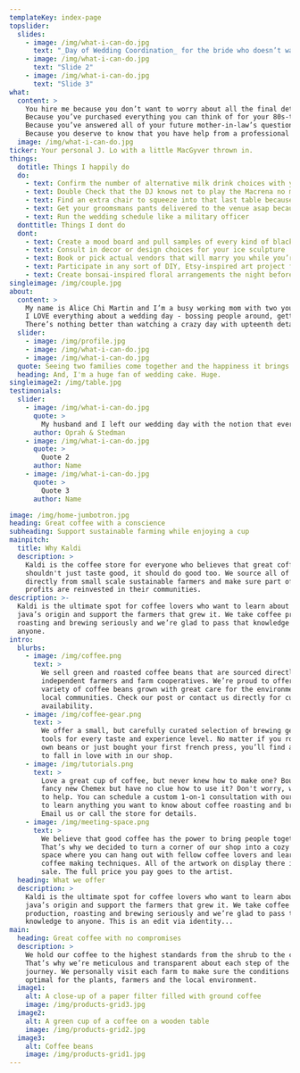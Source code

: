 ```yaml
---
templateKey: index-page
topslider:
  slides:
    - image: /img/what-i-can-do.jpg
      text: "_Day of Wedding Coordination_ for the bride who doesn’t want to lift a finger."
    - image: /img/what-i-can-do.jpg
      text: "Slide 2"
    - image: /img/what-i-can-do.jpg
      text: "Slide 3"
what:
  content: >
    You hire me because you don’t want to worry about all the final details coming together for the actual wedding day.
    Because you’ve purchased everything you can think of for your 80s-themed wedding on Etsy and need someone else to execute it seamlessly.
    Because you’ve answered all of your future mother-in-law’s questions for the past six months and it’s time for someone else to handle her on your big day.
    Because you deserve to know that you have help from a professional in case anything major comes up out of the blue.
  image: /img/what-i-can-do.jpg
ticker: Your personal J. Lo with a little MacGyver thrown in.
things:
  dotitle: Things I happily do
  do:
    - text: Confirm the number of alternative milk drink choices with your bartender a week before
    - text: Double Check that the DJ knows not to play the Macrena no matter how many times your uncle requests it
    - text: Find an extra chair to squeeze into that last table because your cousin decided to bring her new boyfriend at the last minute
    - text: Get your groomsmans pants delivered to the venue asap because he brought the wrong ones
    - text: Run the wedding schedule like a military officer
  donttitle: Things I dont do
  dont:
    - text: Create a mood board and pull samples of every kind of black lace for your gothic-themed wedding
    - text: Consult in decor or design choices for your ice sculpture
    - text: Book or pick actual vendors that will marry you while you’re paragliding off Poo Poo Point
    - text: Participate in any sort of DIY, Etsy-inspired art project for centerpiece (trust me, you’ll thank me for this in the long run)
    - text: Create bonsai-inspired floral arrangements the night before
singleimage: /img/couple.jpg
about:
  content: >
    My name is Alice Chi Martin and I’m a busy working mom with two young kids and a day job that I love. The first time I helped coordinate a wedding was fifteen years ago for my best friend. I have been hooked ever since.
    I LOVE everything about a wedding day - bossing people around, getting to know your crazy Aunt Patty and finding solutions for problems that feel like the end of the world on the day of.
    There’s nothing better than watching a crazy day with upteenth details going off without a hitch - that “wedding high” is addictive and why I keep doing this.
  slider:
    - image: /img/profile.jpg
    - image: /img/what-i-can-do.jpg
    - image: /img/what-i-can-do.jpg
  quote: Seeing two families come together and the happiness it brings may sound cheesy to some people, but I’m the biggest fan of a rom-com come to life.
  heading: And, I'm a huge fan of wedding cake. Huge.
singleimage2: /img/table.jpg
testimonials:
  slider:
    - image: /img/what-i-can-do.jpg
      quote: >
        My husband and I left our wedding day with the notion that everything went perfectly. The more I spoke with family & friends, the more that this notion was confirmed. Many guests + friends raved of Alice and her get-sh!t done attitude.
      author: Oprah & Stedman
    - image: /img/what-i-can-do.jpg
      quote: >
        Quote 2
      author: Name
    - image: /img/what-i-can-do.jpg
      quote: >
        Quote 3
      author: Name

image: /img/home-jumbotron.jpg
heading: Great coffee with a conscience
subheading: Support sustainable farming while enjoying a cup
mainpitch:
  title: Why Kaldi
  description: >
    Kaldi is the coffee store for everyone who believes that great coffee
    shouldn't just taste good, it should do good too. We source all of our beans
    directly from small scale sustainable farmers and make sure part of the
    profits are reinvested in their communities.
description: >-
  Kaldi is the ultimate spot for coffee lovers who want to learn about their
  java’s origin and support the farmers that grew it. We take coffee production,
  roasting and brewing seriously and we’re glad to pass that knowledge to
  anyone.
intro:
  blurbs:
    - image: /img/coffee.png
      text: >
        We sell green and roasted coffee beans that are sourced directly from
        independent farmers and farm cooperatives. We’re proud to offer a
        variety of coffee beans grown with great care for the environment and
        local communities. Check our post or contact us directly for current
        availability.
    - image: /img/coffee-gear.png
      text: >
        We offer a small, but carefully curated selection of brewing gear and
        tools for every taste and experience level. No matter if you roast your
        own beans or just bought your first french press, you’ll find a gadget
        to fall in love with in our shop.
    - image: /img/tutorials.png
      text: >
        Love a great cup of coffee, but never knew how to make one? Bought a
        fancy new Chemex but have no clue how to use it? Don't worry, we’re here
        to help. You can schedule a custom 1-on-1 consultation with our baristas
        to learn anything you want to know about coffee roasting and brewing.
        Email us or call the store for details.
    - image: /img/meeting-space.png
      text: >
        We believe that good coffee has the power to bring people together.
        That’s why we decided to turn a corner of our shop into a cozy meeting
        space where you can hang out with fellow coffee lovers and learn about
        coffee making techniques. All of the artwork on display there is for
        sale. The full price you pay goes to the artist.
  heading: What we offer
  description: >
    Kaldi is the ultimate spot for coffee lovers who want to learn about their
    java’s origin and support the farmers that grew it. We take coffee
    production, roasting and brewing seriously and we’re glad to pass that
    knowledge to anyone. This is an edit via identity...
main:
  heading: Great coffee with no compromises
  description: >
    We hold our coffee to the highest standards from the shrub to the cup.
    That’s why we’re meticulous and transparent about each step of the coffee’s
    journey. We personally visit each farm to make sure the conditions are
    optimal for the plants, farmers and the local environment.
  image1:
    alt: A close-up of a paper filter filled with ground coffee
    image: /img/products-grid3.jpg
  image2:
    alt: A green cup of a coffee on a wooden table
    image: /img/products-grid2.jpg
  image3:
    alt: Coffee beans
    image: /img/products-grid1.jpg
---
```

